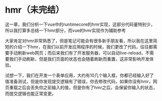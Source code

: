 # hmr（未完结）

这一章，我们分析一下vue中的runtimecore的hmr实现，这部分代码量特别少，所以我打算多总结一下hmr部分，而vue的hmr实现作为辅助参考

大家肯定对hmr非常熟悉了，但是笔记可能会有很多新手朋友看，所以我在这里简短的介绍一下hmr，在我们以前开发应用程序的时候，我们更改了代码，往往都需要手动刷新web网页；而后来我们有了开发服务器，可以自动live-reload，不需要我们手动刷新，但是我们页面的状态也会随着刷新而重置，这非常影响开发体验。

试想一下，我们在开发一个表单应用，大约有10几个输入框，你都已经输入好了值准备测试，但是你发现提交逻辑有了错误，你去修改代码，如果你没有hmr，网页重载之后会丢失你之前输入的值，但是你有了hmr之后，会保留你输入的状态，而提交逻辑也能正常变更。